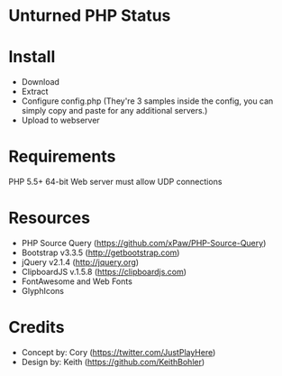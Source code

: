 # Unturned PHP Status

# Install
- Download
- Extract
- Configure config.php (They're 3 samples inside the config, you can simply copy and paste for any additional servers.)
- Upload to webserver

# Requirements
PHP 5.5+ 64-bit
Web server must allow UDP connections

# Resources
- PHP Source Query (https://github.com/xPaw/PHP-Source-Query)
- Bootstrap v3.3.5 (http://getbootstrap.com)
- jQuery v2.1.4 (http://jquery.org)
- ClipboardJS v.1.5.8 (https://clipboardjs.com)
- FontAwesome and Web Fonts
- GlyphIcons

# Credits
- Concept by: Cory (https://twitter.com/JustPlayHere)
- Design by: Keith (https://github.com/KeithBohler)